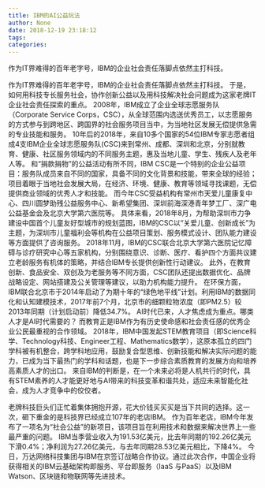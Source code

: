 ```yaml
---
title: IBM的AI公益玩法
author: None
date: 2018-12-19 23:18:12
tags: 
categories: 
---
```

作为IT界难得的百年老字号，IBM的企业社会责任落脚点依然主打科技。
<!-- more -->
作为IT界难得的百年老字号，IBM的企业社会责任落脚点依然主打科技。
于是，如何用科技专长服务社会，协作创新公益以及用科技解决社会问题成为这家老牌IT企业社会责任探索的重点。
2008年，IBM成立了企业全球志愿服务队（Corporate Service Corps，CSC），从全球范围内选送优秀员工，以志愿服务的方式参与到跨地区、跨国界的社会服务项目当中，为当地社区发展无偿提供急需的专业技能和服务。
10年后的2018年，来自10多个国家的54位IBM专家志愿者组成4支IBM企业全球志愿服务队(CSC)来到常州、成都、深圳和北京，分别就教育、健康、社区服务领域内的不同服务主题，惠及当地儿童、学生、残疾人及老年人等。
和“捐款捐物”的公益活动有所不同，IBM CSC是一个特别的企业公益项目：服务队成员来自不同的国家，具备不同的文化背景和技能，带来全球的经验；项目着眼于当地社会发展大局，在经济、环境、健康、教育等领域寻找课题，无偿提供商业领域的优秀人才和技能。
而今年CSC受益机构有常州市天爱儿童康复中心、四川圆梦助残公益服务中心、新希望集团、深圳前海深港青年梦工厂、深广电公益基金会及北京大学第六医院等。
具体来看，2018年8月，为帮助深圳市力争建设中国首个儿童友好型城市的规划蓝图，IBM的CSC以“关爱儿童、创新成长”为主题，为深圳市儿童福利会等机构在公益项目策划、服务模式设计、团队能力建设等方面提供了咨询服务。
2018年11月，IBM的CSC联合北京大学第六医院记忆障碍与诊疗研究中心等五家机构，分别围绕意识、诊断、医疗、看护四个方面共议建立老龄服务有机体的策略，并结合IBM专长提供创新性行动建议。
此外，在教育创新、食品安全、双创及为老服务等不同方面，CSC团队还提出数据优化、品牌战略设定、网站搭建及公关管理等建议，以助力机构能力提升。
在环保方面，IBM联合北京市于2014年启动了为期十年的“绿色地平线”计划。利用IBM的数据同化和认知建模技术，2017年前7个月，北京市的细颗粒物浓度（即PM2.5）较2013年同期（计划启动前）降低34.7%。
AI时代已来，人才焦虑成为重点。哪类人才是AI时代需要的？
而教育正是IBM作为有历史使命感和社会责任感的优秀企业公民最重视的合作领域。
2018年，IBM中国发起STEM教育项目（即Science科学、Technology科技、Engineer工程、Mathematics数学），这原本孤立的四门学科被有机整合，跨学科地应用，鼓励复合型思维、创新技能和解决实际问题的能力，已成为当下最热门的学科和话题，也是下一步综合素质教育的发展方向和培养高素质人才的出口。
来自IBM的判断是，在一个未来必将是人机共行的时代，具有STEM素养的人才能更好地与AI带来的科技变革和谐共处，适应未来智能化社会，成为人才竞争中的佼佼者。
 
 
老牌科技巨头们正忙着集体拥抱开源，花大价钱买买买是当下共同的选择。这一次，砸下重金的是科技界已经成立107年的老店IBM。
作为百年老店，IBM今年发布了一项名为“社会公益”的新项目，该项目旨在利用技术和数据来解决世界上一些最严重的问题。
IBM当季营业收入为191.53亿美元，比去年同期的192.26亿美元下滑0.4%；净利润为27.26亿美元，与去年同期28.53亿美元相比，下降4%。
今日，万达网络科技集团与IBM在京签订战略合作协议。通过此次合作，中国企业将获得相关的IBM云基础架构即服务、平台即服务（IaaS 与PaaS）以及IBM Watson、区块链和物联网等先进技术。
